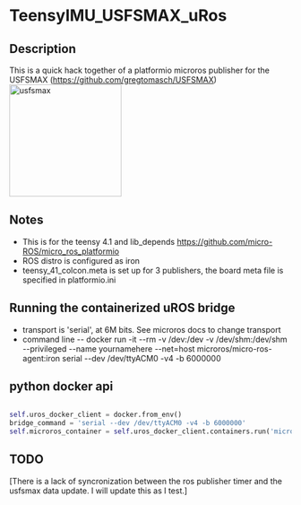 # TeensyIMU_USFSMAX_uRos

## Description

This is a quick hack together of a platformio microros publisher for the USFSMAX (https://github.com/gregtomasch/USFSMAX)
<img src="resources/IMG_4556.png" alt="usfsmax" width="200"/>

## Notes

- This is for the teensy 4.1 and lib_depends https://github.com/micro-ROS/micro_ros_platformio
- ROS distro is configured as iron
- teensy_41_colcon.meta is set up for 3 publishers, the board meta file is specified in platformio.ini

## Running the containerized uROS bridge

- transport is 'serial', at 6M bits. See microros docs to change transport
- command line -- docker run -it --rm -v /dev:/dev -v /dev/shm:/dev/shm --privileged --name yournamehere --net=host microros/micro-ros-agent:iron serial --dev /dev/ttyACM0 -v4 -b 6000000

## python docker api

```python

self.uros_docker_client = docker.from_env()
bridge_command = 'serial --dev /dev/ttyACM0 -v4 -b 6000000'
self.microros_container = self.uros_docker_client.containers.run('microros/micro-ros-agent:iron',volumes=['/dev:/dev', '/dev/shm:/dev/shm'],privileged=True,remove=True,name='yournamehere',network_mode='host',detach=True,command=bridge_command)

```

## TODO

[There is a lack of syncronization between the ros publisher timer and the usfsmax data update. I will update this as I test.]
